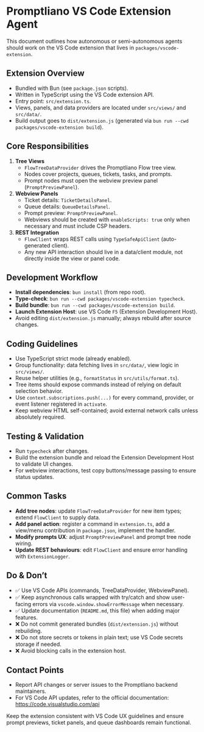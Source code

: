 # Promptliano VS Code Extension Agent

This document outlines how autonomous or semi-autonomous agents should work on the VS Code extension that lives in `packages/vscode-extension`.

## Extension Overview
- Bundled with Bun (see `package.json` scripts).
- Written in TypeScript using the VS Code extension API.
- Entry point: `src/extension.ts`.
- Views, panels, and data providers are located under `src/views/` and `src/data/`.
- Build output goes to `dist/extension.js` (generated via `bun run --cwd packages/vscode-extension build`).

## Core Responsibilities
1. **Tree Views**
   - `FlowTreeDataProvider` drives the Promptliano Flow tree view.
   - Nodes cover projects, queues, tickets, tasks, and prompts.
   - Prompt nodes must open the webview preview panel (`PromptPreviewPanel`).
2. **Webview Panels**
   - Ticket details: `TicketDetailsPanel`.
   - Queue details: `QueueDetailsPanel`.
   - Prompt preview: `PromptPreviewPanel`.
   - Webviews should be created with `enableScripts: true` only when necessary and must include CSP headers.
3. **REST Integration**
   - `FlowClient` wraps REST calls using `TypeSafeApiClient` (auto-generated client).
   - Any new API interaction should live in a data/client module, not directly inside the view or panel code.

## Development Workflow
- **Install dependencies**: `bun install` (from repo root).
- **Type-check**: `bun run --cwd packages/vscode-extension typecheck`.
- **Build bundle**: `bun run --cwd packages/vscode-extension build`.
- **Launch Extension Host**: use VS Code `F5` (Extension Development Host).
- Avoid editing `dist/extension.js` manually; always rebuild after source changes.

## Coding Guidelines
- Use TypeScript strict mode (already enabled).
- Group functionality: data fetching lives in `src/data/`, view logic in `src/views/`.
- Reuse helper utilities (e.g., `formatStatus` in `src/utils/format.ts`).
- Tree items should expose commands instead of relying on default selection behavior.
- Use `context.subscriptions.push(...)` for every command, provider, or event listener registered in `activate`.
- Keep webview HTML self-contained; avoid external network calls unless absolutely required.

## Testing & Validation
- Run `typecheck` after changes.
- Build the extension bundle and reload the Extension Development Host to validate UI changes.
- For webview interactions, test copy buttons/message passing to ensure status updates.

## Common Tasks
- **Add tree nodes**: update `FlowTreeDataProvider` for new item types; extend `FlowClient` to supply data.
- **Add panel action**: register a command in `extension.ts`, add a view/menu contribution in `package.json`, implement the handler.
- **Modify prompts UX**: adjust `PromptPreviewPanel` and prompt tree node wiring.
- **Update REST behaviours**: edit `FlowClient` and ensure error handling with `ExtensionLogger`.

## Do & Don’t
- ✅ Use VS Code APIs (commands, TreeDataProvider, WebviewPanel).
- ✅ Keep asynchronous calls wrapped with try/catch and show user-facing errors via `vscode.window.showErrorMessage` when necessary.
- ✅ Update documentation (`README.md`, this file) when adding major features.
- ❌ Do not commit generated bundles (`dist/extension.js`) without rebuilding.
- ❌ Do not store secrets or tokens in plain text; use VS Code secrets storage if needed.
- ❌ Avoid blocking calls in the extension host.

## Contact Points
- Report API changes or server issues to the Promptliano backend maintainers.
- For VS Code API updates, refer to the official documentation: https://code.visualstudio.com/api

Keep the extension consistent with VS Code UX guidelines and ensure prompt previews, ticket panels, and queue dashboards remain functional.
